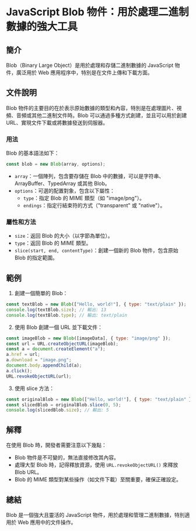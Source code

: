 <!--
Meta Description: # JavaScript Blob 物件：用於處理二進制數據的強大工具 ## 簡介 Blob（Binary Large Object）是用於處理和存儲二進制數據的 JavaScript 物件，廣泛用於 Web 應用程序中，特別是在文件上傳和下載方面。 ## 文件說明 Blob 物件的主要目的在於表示...
Meta Keywords: blob, url, javascript, const, type
-->

# JavaScript Blob 物件：用於處理二進制數據的強大工具

## 簡介
Blob（Binary Large Object）是用於處理和存儲二進制數據的 JavaScript 物件，廣泛用於 Web 應用程序中，特別是在文件上傳和下載方面。

## 文件說明
Blob 物件的主要目的在於表示原始數據的類型和內容，特別是在處理圖片、視頻、音頻或其他二進制文件時。Blob 可以通過多種方式創建，並且可以用於創建 URL、實現文件下載或將數據發送到伺服器。

### 用法
Blob 的基本語法如下：

```javascript
const blob = new Blob(array, options);
```

- `array`：一個陣列，包含要存儲在 Blob 中的數據，可以是字符串、ArrayBuffer、TypedArray 或其他 Blob。
- `options`：可選的配置對象，包含以下屬性：
  - `type`：指定 Blob 的 MIME 類型（如 "image/png"）。
  - `endings`：指定行結束符的方式（"transparent" 或 "native"）。

### 屬性和方法
- `size`：返回 Blob 的大小（以字節為單位）。
- `type`：返回 Blob 的 MIME 類型。
- `slice(start, end, contentType)`：創建一個新的 Blob 物件，包含原始 Blob 的指定範圍。

## 範例
1. 創建一個簡單的 Blob：
```javascript
const textBlob = new Blob(["Hello, world!"], { type: "text/plain" });
console.log(textBlob.size); // 輸出: 13
console.log(textBlob.type); // 輸出: text/plain
```

2. 使用 Blob 創建一個 URL 並下載文件：
```javascript
const imageBlob = new Blob([imageData], { type: "image/png" });
const url = URL.createObjectURL(imageBlob);
const a = document.createElement("a");
a.href = url;
a.download = "image.png";
document.body.appendChild(a);
a.click();
URL.revokeObjectURL(url);
```

3. 使用 slice 方法：
```javascript
const originalBlob = new Blob(["Hello, world!"], { type: "text/plain" });
const slicedBlob = originalBlob.slice(0, 5);
console.log(slicedBlob.size); // 輸出: 5
```

## 解釋
在使用 Blob 時，開發者需要注意以下幾點：
- Blob 物件是不可變的，無法直接修改其內容。
- 處理大型 Blob 時，記得釋放資源，使用 `URL.revokeObjectURL()` 來釋放 Blob URL。
- Blob 的 MIME 類型對某些操作（如文件下載）至關重要，確保正確設定。

## 總結
Blob 是一個強大且靈活的 JavaScript 物件，用於處理和管理二進制數據，特別適用於 Web 應用中的文件操作。